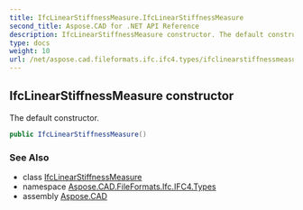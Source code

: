 ```yaml
---
title: IfcLinearStiffnessMeasure.IfcLinearStiffnessMeasure
second_title: Aspose.CAD for .NET API Reference
description: IfcLinearStiffnessMeasure constructor. The default constructor
type: docs
weight: 10
url: /net/aspose.cad.fileformats.ifc.ifc4.types/ifclinearstiffnessmeasure/ifclinearstiffnessmeasure/
---
```

## IfcLinearStiffnessMeasure constructor

The default constructor.

```csharp
public IfcLinearStiffnessMeasure()
```

### See Also

* class [IfcLinearStiffnessMeasure](../)
* namespace [Aspose.CAD.FileFormats.Ifc.IFC4.Types](../../ifclinearstiffnessmeasure/)
* assembly [Aspose.CAD](../../../)


